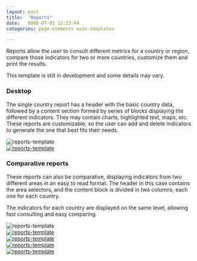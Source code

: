 ```yaml
---
layout: post
title:  "Reports"
date:   0008-07-01 12:23:49
categories: page-elements main-templates

---
```

Reports allow the user to consult different metrics for a country or region, compare those indicators for two or more countries, customize them and print the results.

<div class="advice development">
  <p class="advice_content">This template is still in development and some details may vary.</p>
</div>

### Desktop

The single country report has a header with the basic country data, followed by a content section formed by series of blocks displaying the different indicators. They may contain charts, highlighted text, maps, etc. These reports are customizable, so the user can add and delete indicators to generate the one that best fits their needs.

<div class="gallery">

  <div class="image-container">
    <img src="/gfw-style-guides/images/posts/main-templates/reports/07-01-report-single-desktop.png" alt="reports-template">
  </div>

  <div class="image-container">
    <a target="_blank" href="/gfw-style-guides/images/posts/main-templates/reports/07-05-report-single-desktop-full.jpg">
      <img src="/gfw-style-guides/images/posts/main-templates/reports/07-02-report-single-desktop.png" alt="reports-template">
    </a>
  </div>

</div>

### Comparative reports

These reports can also be comparative, displaying indicators from two different areas in an easy to read format. The header in this case contains the area selectors, and the content block is divided in two columns, each one for each country.

The indicators for each country are displayed on the same level, allowing fast consulting and easy comparing.

<div class="gallery">
  <div class="image-container">
    <img src="/gfw-style-guides/images/posts/main-templates/reports/07-03-report-compare-desktop.png" alt="reports-template">
  </div>
  <div class="image-container">
    <a target="_blank" href="/gfw-style-guides/images/posts/main-templates/reports/07-06-report-compare-desktop-full.jpg">
      <img src="/gfw-style-guides/images/posts/main-templates/reports/07-04-report-compare-desktop.png" alt="reports-template">
    </a>
  </div>
  <div class="image-container">
    <a target="_blank" href="/gfw-style-guides/images/posts/main-templates/reports/07-07-report-compare-popup-1-full.jpg">
      <img src="/gfw-style-guides/images/posts/main-templates/reports/07-07-report-compare-popup-1.png" alt="reports-template">
    </a>
  </div>
  <div class="image-container">
    <a target="_blank" href="/gfw-style-guides/images/posts/main-templates/reports/07-07-report-compare-popup-2-full.jpg">
      <img src="/gfw-style-guides/images/posts/main-templates/reports/07-07-report-compare-popup-2.png" alt="reports-template">
    </a>
  </div>
  <div class="image-container">
    <a target="_blank" href="/gfw-style-guides/images/posts/main-templates/reports/07-07-report-compare-popup-3-full.jpg">
      <img src="/gfw-style-guides/images/posts/main-templates/reports/07-07-report-compare-popup-3.png" alt="reports-template">
    </a>
  </div>
</div>

